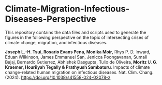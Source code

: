 # Climate-Migration-Infectious-Diseases-Perspective
This repository contains the data files and scripts used to generate the figures in the following perspective on the topic of intersecting crises of climate change, migration, and infectious diseases.

**Joseph L.-H. Tsui, Rosario Evans Pena, Monika Moir**, Rhys P. D. Inward, Eduan Wilkinson, James Emmanuel San, Jenicca Poongavanan, Sumali Bajaj, Bernardo Gutierrez, Abhishek Dasgupta, Tulio de Oliveira, **Moritz U. G. Kraemer, Houriiyah Tegally & Prathyush Sambaturu**. Impacts of climate change-related human migration on infectious diseases. Nat. Clim. Chang. (2024). 
https://doi.org/10.1038/s41558-024-02078-z

